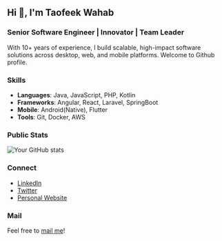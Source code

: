 ## Hi 👋, I'm Taofeek Wahab

### Senior Software Engineer | Innovator | Team Leader

With 10+ years of experience, I build scalable, high-impact software solutions across desktop, web, and mobile platforms. Welcome to Github profile.  

### Skills
- **Languages**: Java, JavaScript, PHP, Kotlin
- **Frameworks**: Angular, React, Laravel, SpringBoot
- **Mobile**: Android(Native), Flutter
- **Tools**: Git, Docker, AWS

### Public Stats
![Your GitHub stats](https://github-readme-stats.vercel.app/api?username=wahabtaofeeqo&show_icons=true&theme=radical)

### Connect
- [LinkedIn](https://linkedin.com/in/wahabtaofeeqo)
- [Twitter](https://twitter.com/wahabtaofeeqo)
- [Personal Website](https://wahabtaofeeqo.com)

### Mail
Feel free to [mail me](mailto:taofeekolamilekan218.com)!

<!--
**wahabtaofeeqo/wahabtaofeeqo** is a ✨ _special_ ✨ repository because its `README.md` (this file) appears on your GitHub profile.

Here are some ideas to get you started:

- 🔭 I’m currently working on ...
- 🌱 I’m currently learning ...
- 👯 I’m looking to collaborate on ...
- 🤔 I’m looking for help with ...
- 💬 Ask me about ...
- 📫 How to reach me: ...
- 😄 Pronouns: ...
- ⚡ Fun fact: ...
-->
